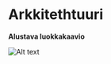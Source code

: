 # Arkkitethtuuri

**Alustava luokkakaavio**

<img title="" alt="Alt text" dokumentaatio="/kuvat/Luokkakaavio.png">
